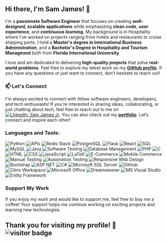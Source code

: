 ## Hi there, I'm Sam James! 👋

I'm a **passionate Software Engineer** that focuses on creating **well-designed, scalable applications** while emphasizing **clean code**, **user experience**, and **continuous learning**. 
My background is in Hospitality where I've worked on projects ranging from hotels and restaurants to cruise shipping ports. I hold a **Master's degree in International Business Administration**, and a **Bachelor's Degree in Hospitality and Tourism Managment** both from **Florida International University**.


I love and am dedicated to delivering **high-quality projects** that solve **real-world problems**. 
Feel free to explore my latest work on my [**GitHub profile**](https://github.com/sjamesjr). If you have any questions or just want to connect, don’t hesitate to reach out!

### 📫 Let's Connect
I'm always excited to connect with fellow software engineers, developers, and tech enthusiasts! If you're interested in sharing ideas, collaborating, or just chatting about tech, feel free to reach out to me on [![LinkedIn: Sam James Jr](https://img.shields.io/badge/-Natalia%20Rico-0077B5?style=flat&logo=Linkedin&logoColor=white)](https://www.linkedin.com/in/sam-james-jr-b35092138/).
You can also check out my [**portfolio**]().  Let’s connect and inspire each other!

### Languages and Tools:
![Python](https://img.shields.io/badge/-Python-3776AB?style=flat&logo=python&logoColor=white) ![APIs](https://img.shields.io/badge/-APIs-00457C?style=flat&logo=api&logoColor=white) ![Redis Stack](https://img.shields.io/badge/Redis%20Stack-D62D25?style=flat-square&logo=redis&logoColor=white) 
![PostgreSQL](https://img.shields.io/badge/PostgreSQL-336791?style=flat-square&logo=postgresql&logoColor=white)
 ![Flask](https://img.shields.io/badge/-Flask-000000?style=flat&logo=flask&logoColor=white) ![React](https://img.shields.io/badge/-React-61DAFB?style=flat&logo=react&logoColor=white) ![SQL](https://img.shields.io/badge/-SQL-CC2927?style=flat&logo=microsoft-sql-server&logoColor=white) 
 ![MySQL](https://img.shields.io/badge/-MySQL-4479A1?style=flat&logo=mysql&logoColor=white) ![Java](https://img.shields.io/badge/-Java-007396?style=flat&logo=java&logoColor=white) 
 ![Software Testing](https://img.shields.io/badge/-Software%20Testing-6DB33F?style=flat&logo=checkmarx&logoColor=white) ![Database Management](https://img.shields.io/badge/-DBMS-003B57?style=flat&logo=databricks&logoColor=white) 
 ![PHP](https://img.shields.io/badge/-PHP-777BB4?style=flat&logo=php&logoColor=white) ![C](https://img.shields.io/badge/-C-A8B9CC?style=flat&logo=c&logoColor=white) 
 ![HTML](https://img.shields.io/badge/-HTML-E34F26?style=flat&logo=html5&logoColor=white) ![CSS](https://img.shields.io/badge/-CSS-1572B6?style=flat&logo=css3&logoColor=white) 
 ![JavaScript](https://img.shields.io/badge/-JavaScript-F7DF1E?style=flat&logo=javascript&logoColor=white) ![LaTeX](https://img.shields.io/badge/-LaTeX-008080?style=flat&logo=latex&logoColor=white) ![E-Commerce](https://img.shields.io/badge/-E--Commerce-00A99D?style=flat&logo=shopify&logoColor=white) ![Mobile Commerce](https://img.shields.io/badge/-Mobile%20Commerce-00A99D?style=flat&logo=shopify&logoColor=white) ![Manual Testing](https://img.shields.io/badge/-Manual%20Testing-007396?style=flat&logo=checkmarx&logoColor=white) ![Automation Testing](https://img.shields.io/badge/-Automation%20Testing-6DB33F?style=flat&logo=checkmarx&logoColor=white) ![Responsive Web Design](https://img.shields.io/badge/-Responsive%20Web%20Design-1572B6?style=flat&logo=css3&logoColor=white) ![Bootstrap](https://img.shields.io/badge/-Bootstrap-563D7C?style=flat&logo=bootstrap&logoColor=white) ![ASP.NET](https://img.shields.io/badge/-ASP.NET-512BD4?style=flat&logo=dot-net&logoColor=white) ![C#](https://img.shields.io/badge/-C%23-239120?style=flat&logo=c-sharp&logoColor=white) ![Microsoft SQL Server](https://img.shields.io/badge/-SQL%20Server-CC2927?style=flat&logo=microsoft-sql-server&logoColor=white) ![GitHub](https://img.shields.io/badge/-GitHub-181717?style=flat&logo=github&logoColor=white) ![Citrix Workspace](https://img.shields.io/badge/-Citrix%20Workspace-452170?style=flat&logo=citrix&logoColor=white) ![Microsoft Office](https://img.shields.io/badge/-Microsoft%20Office-D83B01?style=flat&logo=microsoft-office&logoColor=white)  ![Dreamweaver](https://img.shields.io/badge/-Dreamweaver-FF61F6?style=flat&logo=adobe-dreamweaver&logoColor=white) ![MS Visual Studio](https://img.shields.io/badge/-MS%20Visual%20Studio-5C2D91?style=flat&logo=visual-studio&logoColor=white) ![Entity Framework](https://img.shields.io/badge/-Entity%20Framework-512BD4?style=flat&logo=dot-net&logoColor=white)

### Support My Work
If you enjoy my work and would like to support me, feel free to buy me a coffee! Your support helps me continue working on exciting projects and learning new technologies.

## Thank you for visiting my profile! 🌟 ![visitor badge](https://visitor-badge.laobi.icu/badge?page_id=nataliara28.visitor-badge&format=true)
